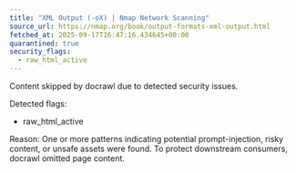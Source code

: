 ```yaml
---
title: "XML Output (-oX) | Nmap Network Scanning"
source_url: https://nmap.org/book/output-formats-xml-output.html
fetched_at: 2025-09-17T16:47:16.434645+00:00
quarantined: true
security_flags:
  - raw_html_active
---
```


Content skipped by docrawl due to detected security issues.

Detected flags:
- raw_html_active

Reason: One or more patterns indicating potential prompt-injection, risky content, or unsafe assets were found. To protect downstream consumers, docrawl omitted page content.